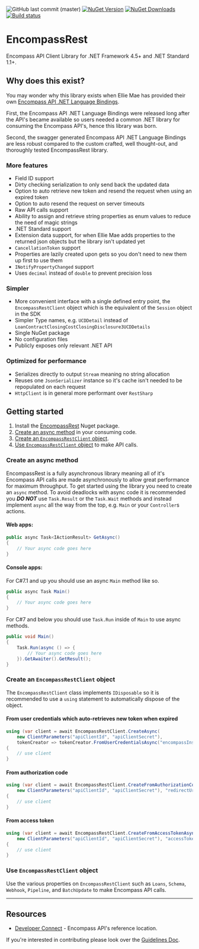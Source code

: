 ![GitHub last commit (master)](https://img.shields.io/github/last-commit/EncompassRest/EncompassRest/master.svg?logo=github&logoColor=lightgray&style=popout-square)
[![NuGet Version](https://img.shields.io/nuget/v/EncompassRest.svg?style=popout-square&logoColor=lightgray&logo=nuget)](https://www.nuget.org/packages/EncompassRest/)
[![NuGet Downloads](https://img.shields.io/nuget/dt/EncompassRest.svg?style=popout-square&logoColor=lightgray&logo=nuget)](https://www.nuget.org/packages/EncompassRest/)
[![Build status](https://img.shields.io/azure-devops/build/tydude4christ/Public/1.svg?style=popout-square&logoColor=lightgray&logo=azuredevops)](https://dev.azure.com/tydude4christ/Public/_build?definitionId=1)

# EncompassRest
Encompass API Client Library for .NET Framework 4.5+ and .NET Standard 1.1+.

## Why does this exist?
You may wonder why this library exists when Ellie Mae has provided their own [Encompass API .NET Language Bindings](https://github.com/EllieMae/developerconnect-dotnet-bindings).

First, the Encompass API .NET Language Bindings were released long after the API's became available so users needed a common .NET library for consuming the Encompass API's, hence this library was born.

Second, the swagger generated Encompass API .NET Language Bindings are less robust compared to the custom crafted, well thought-out, and thoroughly tested EncompassRest library.

### More features
* Field ID support
* Dirty checking serialization to only send back the updated data
* Option to auto retrieve new token and resend the request when using an expired token
* Option to auto resend the request on server timeouts
* Raw API calls support
* Ability to assign and retrieve string properties as enum values to reduce the need of magic strings
* .NET Standard support
* Extension data support, for when Ellie Mae adds properties to the returned json objects but the library isn't updated yet
* `CancellationToken` support
* Properties are lazily created upon gets so you don't need to new them up first to use them
* `INotifyPropertyChanged` support
* Uses `decimal` instead of `double` to prevent precision loss

### Simpler
* More convenient interface with a single defined entry point, the `EncompassRestClient` object which is the equivalent of the `Session` object in the SDK
* Simpler Type names, e.g. `UCDDetail` instead of `LoanContractClosingCostClosingDisclosure3UCDDetails`
* Single NuGet package
* No configuration files
* Publicly exposes only relevant .NET API

### Optimized for performance
* Serializes directly to output `Stream` meaning no string allocation
* Reuses one `JsonSerializer` instance so it's cache isn't needed to be repopulated on each request
* `HttpClient` is in general more performant over `RestSharp`

## Getting started
1. Install the [EncompassRest](https://www.nuget.org/packages/EncompassRest) Nuget package.
2. [Create an async method](#create-an-async-method) in your consuming code.
3. [Create an `EncompassRestClient` object](#create-an-encompassrestclient-object).
4. [Use `EncompassRestClient` object](#use-encompassrestclient-object) to make API calls.

### Create an async method
EncompassRest is a fully asynchronous library meaning all of it's Encompass API calls are made asynchronously to allow great performance for maximum throughput. To get started using the library you need to create an `async` method. To avoid deadlocks with async code it is recommended you **_DO NOT_** use `Task.Result` or the `Task.Wait` methods and instead implement `async` all the way from the top, e.g. `Main` or your `Controller`s actions.

#### Web apps:
```c#
public async Task<IActionResult> GetAsync()
{
    // Your async code goes here
}
```

#### Console apps:
For C#7.1 and up you should use an async `Main` method like so.

```c#
public async Task Main()
{
    // Your async code goes here
}
```

For C#7 and below you should use `Task.Run` inside of `Main` to use async methods.

```c#
public void Main()
{
    Task.Run(async () => {
        // Your async code goes here
    }).GetAwaiter().GetResult();
}
```

### Create an `EncompassRestClient` object
The `EncompassRestClient` class implements `IDisposable` so it is recommended to use a `using` statement to automatically dispose of the object.

#### From user credentials which auto-retrieves new token when expired
```c#
using (var client = await EncompassRestClient.CreateAsync(
    new ClientParameters("apiClientId", "apiClientSecret"),
    tokenCreator => tokenCreator.FromUserCredentialsAsync("encompassInstanceId", "encompassUserId", "encompassPassword")))
{
    // use client
}
```

#### From authorization code
```c#
using (var client = await EncompassRestClient.CreateFromAuthorizationCodeAsync(
    new ClientParameters("apiClientId", "apiClientSecret"), "redirectUri", "authorizationCode"))
{
    // use client
}
```

#### From access token
```c#
using (var client = await EncompassRestClient.CreateFromAccessTokenAsync(
    new ClientParameters("apiClientId", "apiClientSecret"), "accessToken"))
{
    // use client
}
```

### Use `EncompassRestClient` object
Use the various properties on `EncompassRestClient` such as `Loans`, `Schema`, `Webhook`, `Pipeline`, and `BatchUpdate` to make Encompass API calls.

---

## Resources
* [Developer Connect](https://docs.developer.elliemae.com/reference) - Encompass API's reference location.

If you're interested in contributing please look over the [Guidelines Doc](Guidelines.md).
